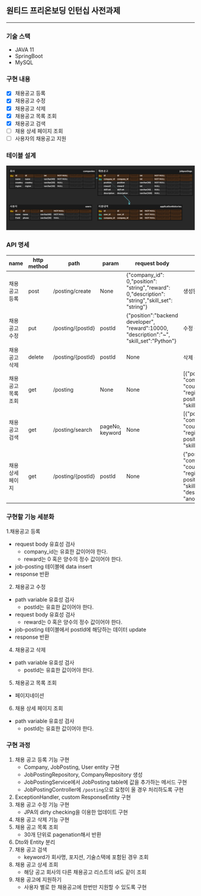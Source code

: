 ## 원티드 프리온보딩 인턴십 사전과제
---
### 기술 스택
- JAVA 11
- SpringBoot
- MySQL
### 구현 내용

- [x] 채용공고 등록
- [x] 채용공고 수정
- [x] 채용공고 삭제
- [x] 채용공고 목록 조회
- [x] 채용공고 검색
- [ ] 채용 상세 페이지 조회
- [ ] 사용자의 채용공고 지원

### 테이블 설계

![erd](./resources/wanted_erd.PNG)

### API 명세
| name       |http method| path                  | param           | request body                                                                                                   | response body                                                                                                                                                                                         |
|------------|---|-----------------------|-----------------|---------------------------|-------------------------------------------------------------------------------------------------------------------------------------------------------------------------------------------------------|
| 채용공고 등록    |post| /posting/create       | None            | {"company_id": 0,"position": "string","reward": 0,"description": "string","skill_set": "string"} | 생성된 postId                                                                                                                                                                                            |
| 채용공고 수정    |put| /posting/{postId}     | postId          | {"position":"backend developer", "reward":10000, "description":"~", "skill_set":"Python"}                      | 수정 성공 여부                                                                                                                                                                                              |
| 채용공고 삭제    |delete| /posting/{postId} | postId          | None    | 삭제 성공 여부                                                                                                                                                                                              |
| 채용공고 목록 조회 |get| /posting              | None            | None      | [{"post_id":post_id, "company_name":company_name, "country":country, "region":region, "position": position, "reward": reward, "skill_set": skill_set}, {}...]                                         |
 | 채용공고 검색    |get| /posting/search       | pageNo, keyword | None | [{"post_id":post_id, "company_name":company_name, "country":country, "region":region, "position": position, "reward": reward, "skill_set": skill_set}, {}]                                            |
| 채용 상세 페이지  |get| /posting/{postId}     | postId| None   | {"post_id":post_id, "company_name":company_name, "country":country, "region":region, "position": position, "reward": reward, "skill_set": skill_set, "description":description, "another_posting":[]} ||


### 구현할 기능 세분화
1.채용공고 등록
- request body 유효성 검사
	- company_id는 유효한 값이어야 한다.
	- reward는 0 혹은 양수의 정수 값이어야 한다.
- job-posting 테이블에 data insert
- response 반환
2. 채용공고 수정
- path variable 유효성 검사
	- postId는 유효한 값이어야 한다.
- request body 유효성 검사
	- reward는 0 혹은 양수의 정수 값이어야 한다.
- job-posting 테이블에서 postId에 해당하는 데이터 update
- response 반환
4. 채용공고 삭제
- path variable 유효성 검사
	- postId는 유효한 값이어야 한다.
5. 채용공고 목록 조회
- 페이지네이션
6. 채용 상세 페이지 조회
- path variable 유효성 검사
	- postId는 유효한 값이어야 한다.

### 구현 과정
1. 채용 공고 등록 기능 구현
    - Company, JobPosting, User entity 구현
    - JobPostingRepository, CompanyRepository 생성
    - JobPostingService에서 JobPosting table에 값을 추가하는 메서드 구현
    - JobPostingController에 `/posting`으로 요청이 올 경우 처리하도록 구현
2. ExceptionHandler, custom ResponseEntity 구현
3. 채용 공고 수정 기능 구현
    - JPA의 dirty checking을 이용한 업데이트 구현
4. 채용 공고 삭제 기능 구현
5. 채용 공고 목록 조회
   - 30개 단위로 pagenation해서 반환
6. Dto와 Entity 분리
7. 채용 공고 검색
   - keyword가 회사명, 포지션, 기술스택에 포함된 경우 조회
8. 채용 공고 상세 조회
   - 해당 공고 회사의 다른 채용공고 리스트의 id도 같이 조회
9. 채용 공고에 지원하기
   - 사용자 별로 한 채용공고에 한번만 지원할 수 있도록 구현
